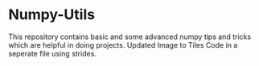 # Numpy-Utils
This repository contains basic and some advanced numpy tips and tricks which are helpful in doing projects.
Updated Image to Tiles Code in a seperate file using strides.
